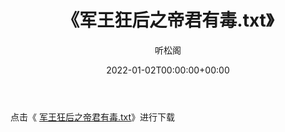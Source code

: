 ﻿---
title:  《军王狂后之帝君有毒.txt》
date:   2022-01-02T00:00:00+00:00
author: 听松阁
layout: post
permalink: /军王狂后之帝君有毒/
categories: 小说
tags: [小说]
---

点击《 [军王狂后之帝君有毒.txt](http://img.660000.xyz/bookstukust/book/bntxt/10/军王狂后之帝君有毒.txt)》进行下载